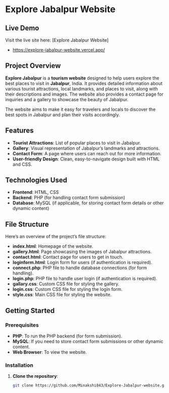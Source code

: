 # Explore Jabalpur Website

## Live Demo
Visit the live site here: [Explore Jabalpur Website]
- https://explore-jabalpur-website.vercel.app/


## Project Overview
**Explore Jabalpur** is a **tourism website** designed to help users explore the best places to visit in **Jabalpur**, India. It provides detailed information about various tourist attractions, local landmarks, and places to visit, along with their descriptions and images. The website also provides a contact page for inquiries and a gallery to showcase the beauty of Jabalpur.

The website aims to make it easy for travelers and locals to discover the best spots in Jabalpur and plan their visits accordingly.

## Features
- **Tourist Attractions**: List of popular places to visit in Jabalpur.
- **Gallery**: Visual representation of Jabalpur’s landmarks and attractions.
- **Contact Form**: A page where users can reach out for more information.
- **User-friendly Design**: Clean, easy-to-navigate design built with HTML and CSS.
  
## Technologies Used
- **Frontend**: HTML, CSS
- **Backend**: PHP (for handling contact form submission)
- **Database**: MySQL (if applicable, for storing contact form details or other dynamic content)

## File Structure
Here’s an overview of the project’s file structure:
- **index.html**: Homepage of the website.
- **gallery.html**: Page showcasing the images of Jabalpur attractions.
- **contact.html**: Contact page for users to get in touch.
- **loginform.html**: Login form for users (if authentication is required).
- **connect.php**: PHP file to handle database connections (for form handling).
- **login.php**: PHP file to handle user login (if authentication is required).
- **gallary.css**: Custom CSS file for styling the gallery.
- **login.css**: Custom CSS file for styling the login form.
- **style.css**: Main CSS file for styling the website.

## Getting Started

### Prerequisites
- **PHP**: To run the PHP backend (for form submission).
- **MySQL**: If you need to store contact form submissions or other dynamic content.
- **Web Browser**: To view the website.

### Installation

1. **Clone the repository**:
   ```bash
   git clone https://github.com/Minakshi843/Explore-Jabalpur-website.git

